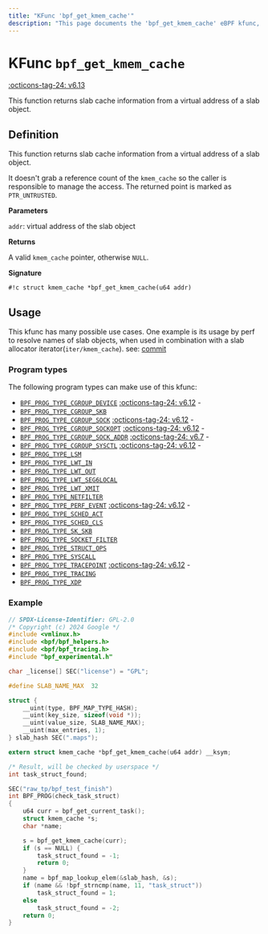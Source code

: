 ```yaml
---
title: "KFunc 'bpf_get_kmem_cache'"
description: "This page documents the 'bpf_get_kmem_cache' eBPF kfunc, including its definition, usage, program types that can use it, and examples."
---
```

# KFunc `bpf_get_kmem_cache`

<!-- [FEATURE_TAG](bpf_get_kmem_cache) -->
[:octicons-tag-24: v6.13](https://github.com/torvalds/linux/commit/a992d7a3979120fbd7c13435d27b3da8d9ed095a)
<!-- [/FEATURE_TAG] -->

This function returns slab cache information from a virtual address of a slab object.

## Definition

This function returns slab cache information from a virtual address of a slab object.

It doesn't grab a reference count of the `kmem_cache` so the caller is responsible to manage the access. The returned point is marked as `PTR_UNTRUSTED`.

**Parameters**

`addr`: virtual address of the slab object

**Returns**

A valid `kmem_cache` pointer, otherwise `NULL`.

**Signature**

<!-- [KFUNC_DEF] -->
`#!c struct kmem_cache *bpf_get_kmem_cache(u64 addr)`
<!-- [/KFUNC_DEF] -->

## Usage

This kfunc has many possible use cases. One example is its usage by perf to resolve names of slab objects, when used in combination with a slab allocator iterator(`iter/kmem_cache`). see: [commit](https://github.com/torvalds/linux/commit/0c631ef07c96536a66d8168dc7e176de5fa82878)

### Program types

The following program types can make use of this kfunc:

<!-- [KFUNC_PROG_REF] -->
- [`BPF_PROG_TYPE_CGROUP_DEVICE`](../program-type/BPF_PROG_TYPE_CGROUP_DEVICE.md) [:octicons-tag-24: v6.12](https://github.com/torvalds/linux/commit/67666479edf1e2b732f4d0ac797885e859a78de4) - 
- [`BPF_PROG_TYPE_CGROUP_SKB`](../program-type/BPF_PROG_TYPE_CGROUP_SKB.md)
- [`BPF_PROG_TYPE_CGROUP_SOCK`](../program-type/BPF_PROG_TYPE_CGROUP_SOCK.md) [:octicons-tag-24: v6.12](https://github.com/torvalds/linux/commit/67666479edf1e2b732f4d0ac797885e859a78de4) - 
- [`BPF_PROG_TYPE_CGROUP_SOCKOPT`](../program-type/BPF_PROG_TYPE_CGROUP_SOCKOPT.md) [:octicons-tag-24: v6.12](https://github.com/torvalds/linux/commit/67666479edf1e2b732f4d0ac797885e859a78de4) - 
- [`BPF_PROG_TYPE_CGROUP_SOCK_ADDR`](../program-type/BPF_PROG_TYPE_CGROUP_SOCK_ADDR.md) [:octicons-tag-24: v6.7](https://github.com/torvalds/linux/commit/53e380d21441909b12b6e0782b77187ae4b971c4) - 
- [`BPF_PROG_TYPE_CGROUP_SYSCTL`](../program-type/BPF_PROG_TYPE_CGROUP_SYSCTL.md) [:octicons-tag-24: v6.12](https://github.com/torvalds/linux/commit/67666479edf1e2b732f4d0ac797885e859a78de4) - 
- [`BPF_PROG_TYPE_LSM`](../program-type/BPF_PROG_TYPE_LSM.md)
- [`BPF_PROG_TYPE_LWT_IN`](../program-type/BPF_PROG_TYPE_LWT_IN.md)
- [`BPF_PROG_TYPE_LWT_OUT`](../program-type/BPF_PROG_TYPE_LWT_OUT.md)
- [`BPF_PROG_TYPE_LWT_SEG6LOCAL`](../program-type/BPF_PROG_TYPE_LWT_SEG6LOCAL.md)
- [`BPF_PROG_TYPE_LWT_XMIT`](../program-type/BPF_PROG_TYPE_LWT_XMIT.md)
- [`BPF_PROG_TYPE_NETFILTER`](../program-type/BPF_PROG_TYPE_NETFILTER.md)
- [`BPF_PROG_TYPE_PERF_EVENT`](../program-type/BPF_PROG_TYPE_PERF_EVENT.md) [:octicons-tag-24: v6.12](https://github.com/torvalds/linux/commit/bc638d8cb5be813d4eeb9f63cce52caaa18f3960) - 
- [`BPF_PROG_TYPE_SCHED_ACT`](../program-type/BPF_PROG_TYPE_SCHED_ACT.md)
- [`BPF_PROG_TYPE_SCHED_CLS`](../program-type/BPF_PROG_TYPE_SCHED_CLS.md)
- [`BPF_PROG_TYPE_SK_SKB`](../program-type/BPF_PROG_TYPE_SK_SKB.md)
- [`BPF_PROG_TYPE_SOCKET_FILTER`](../program-type/BPF_PROG_TYPE_SOCKET_FILTER.md)
- [`BPF_PROG_TYPE_STRUCT_OPS`](../program-type/BPF_PROG_TYPE_STRUCT_OPS.md)
- [`BPF_PROG_TYPE_SYSCALL`](../program-type/BPF_PROG_TYPE_SYSCALL.md)
- [`BPF_PROG_TYPE_TRACEPOINT`](../program-type/BPF_PROG_TYPE_TRACEPOINT.md) [:octicons-tag-24: v6.12](https://github.com/torvalds/linux/commit/bc638d8cb5be813d4eeb9f63cce52caaa18f3960) - 
- [`BPF_PROG_TYPE_TRACING`](../program-type/BPF_PROG_TYPE_TRACING.md)
- [`BPF_PROG_TYPE_XDP`](../program-type/BPF_PROG_TYPE_XDP.md)
<!-- [/KFUNC_PROG_REF] -->

### Example

```c
// SPDX-License-Identifier: GPL-2.0
/* Copyright (c) 2024 Google */
#include <vmlinux.h>
#include <bpf/bpf_helpers.h>
#include <bpf/bpf_tracing.h>
#include "bpf_experimental.h"

char _license[] SEC("license") = "GPL";

#define SLAB_NAME_MAX  32

struct {
	__uint(type, BPF_MAP_TYPE_HASH);
	__uint(key_size, sizeof(void *));
	__uint(value_size, SLAB_NAME_MAX);
	__uint(max_entries, 1);
} slab_hash SEC(".maps");

extern struct kmem_cache *bpf_get_kmem_cache(u64 addr) __ksym;

/* Result, will be checked by userspace */
int task_struct_found;

SEC("raw_tp/bpf_test_finish")
int BPF_PROG(check_task_struct)
{
	u64 curr = bpf_get_current_task();
	struct kmem_cache *s;
	char *name;

	s = bpf_get_kmem_cache(curr);
	if (s == NULL) {
		task_struct_found = -1;
		return 0;
	}
	name = bpf_map_lookup_elem(&slab_hash, &s);
	if (name && !bpf_strncmp(name, 11, "task_struct"))
		task_struct_found = 1;
	else
		task_struct_found = -2;
	return 0;
}
```
